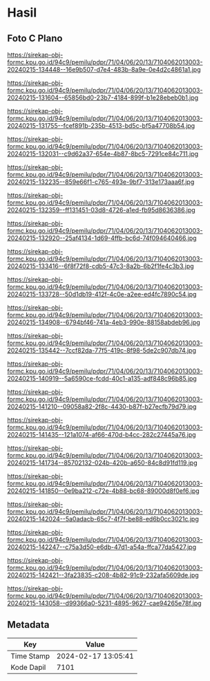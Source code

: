 # Hasil

## Foto C Plano

https://sirekap-obj-formc.kpu.go.id/94c9/pemilu/pdpr/71/04/06/20/13/7104062013003-20240215-134448--16e9b507-d7e4-483b-8a9e-0e4d2c4861a1.jpg

https://sirekap-obj-formc.kpu.go.id/94c9/pemilu/pdpr/71/04/06/20/13/7104062013003-20240215-131604--65856bd0-23b7-4184-899f-b1e28ebeb0b1.jpg

https://sirekap-obj-formc.kpu.go.id/94c9/pemilu/pdpr/71/04/06/20/13/7104062013003-20240215-131755--fcef891b-235b-4513-bd5c-bf5a47708b54.jpg

https://sirekap-obj-formc.kpu.go.id/94c9/pemilu/pdpr/71/04/06/20/13/7104062013003-20240215-132031--c9d62a37-654e-4b87-8bc5-7291ce84c711.jpg

https://sirekap-obj-formc.kpu.go.id/94c9/pemilu/pdpr/71/04/06/20/13/7104062013003-20240215-132235--859e66f1-c765-493e-9bf7-313e173aaa6f.jpg

https://sirekap-obj-formc.kpu.go.id/94c9/pemilu/pdpr/71/04/06/20/13/7104062013003-20240215-132359--ff131451-03d8-4726-a1ed-fb95d8636386.jpg

https://sirekap-obj-formc.kpu.go.id/94c9/pemilu/pdpr/71/04/06/20/13/7104062013003-20240215-132920--25af4134-1d69-4ffb-bc6d-74f094640466.jpg

https://sirekap-obj-formc.kpu.go.id/94c9/pemilu/pdpr/71/04/06/20/13/7104062013003-20240215-133416--6f8f72f8-cdb5-47c3-8a2b-6b2f1fe4c3b3.jpg

https://sirekap-obj-formc.kpu.go.id/94c9/pemilu/pdpr/71/04/06/20/13/7104062013003-20240215-133728--50d1db19-412f-4c0e-a2ee-ed4fc7890c54.jpg

https://sirekap-obj-formc.kpu.go.id/94c9/pemilu/pdpr/71/04/06/20/13/7104062013003-20240215-134908--6794bf46-741a-4eb3-990e-88158abdeb96.jpg

https://sirekap-obj-formc.kpu.go.id/94c9/pemilu/pdpr/71/04/06/20/13/7104062013003-20240215-135442--7ccf82da-77f5-419c-8f98-5de2c907db74.jpg

https://sirekap-obj-formc.kpu.go.id/94c9/pemilu/pdpr/71/04/06/20/13/7104062013003-20240215-140919--5a6590ce-fcdd-40c1-a135-adf848c96b85.jpg

https://sirekap-obj-formc.kpu.go.id/94c9/pemilu/pdpr/71/04/06/20/13/7104062013003-20240215-141210--09058a82-2f8c-4430-b87f-b27ecfb79d79.jpg

https://sirekap-obj-formc.kpu.go.id/94c9/pemilu/pdpr/71/04/06/20/13/7104062013003-20240215-141435--121a1074-af66-470d-b4cc-282c27445a76.jpg

https://sirekap-obj-formc.kpu.go.id/94c9/pemilu/pdpr/71/04/06/20/13/7104062013003-20240215-141734--85702132-024b-420b-a650-84c8d91fd119.jpg

https://sirekap-obj-formc.kpu.go.id/94c9/pemilu/pdpr/71/04/06/20/13/7104062013003-20240215-141850--0e9ba212-c72e-4b88-bc68-89000d8f0ef6.jpg

https://sirekap-obj-formc.kpu.go.id/94c9/pemilu/pdpr/71/04/06/20/13/7104062013003-20240215-142024--5a0adacb-65c7-4f7f-be88-ed6b0cc3021c.jpg

https://sirekap-obj-formc.kpu.go.id/94c9/pemilu/pdpr/71/04/06/20/13/7104062013003-20240215-142247--c75a3d50-e6db-47d1-a54a-ffca77da5427.jpg

https://sirekap-obj-formc.kpu.go.id/94c9/pemilu/pdpr/71/04/06/20/13/7104062013003-20240215-142421--3fa23835-c208-4b82-91c9-232afa5609de.jpg

https://sirekap-obj-formc.kpu.go.id/94c9/pemilu/pdpr/71/04/06/20/13/7104062013003-20240215-143058--d99366a0-5231-4895-9627-cae94265e78f.jpg


## Metadata

| Key        | Value               |
| ---------- | ------------------- |
| Time Stamp | 2024-02-17 13:05:41 |
| Kode Dapil | 7101                |



